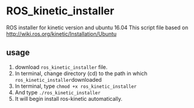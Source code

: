 # ROS_kinetic_installer
ROS installer for kinetic version and ubuntu 16.04
This script file based on http://wiki.ros.org/kinetic/Installation/Ubuntu

## usage
1. download `ros_kinetic_installer` file.
2. In terminal, change directory (cd) to the path in which `ros_kinetic_installer`downloaded
4. In terminal, type `chmod +x ros_kinetic_installer`
5. And type `./ros_kinetic_installer`
6. It will begin install ros-kinetic automatically.
